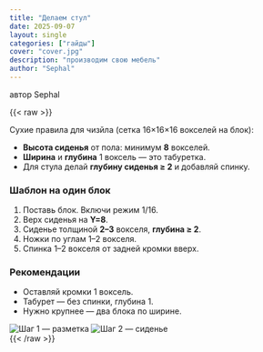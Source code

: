 ```yaml
---
title: "Делаем стул"
date: 2025-09-07
layout: single
categories: ["гайды"]
cover: "cover.jpg"
description: "производим свою мебель"
author: "Sephal"
---
```

автор Sephal

{{< raw >}}
<div class="not-prose space-y-8">

  <div class="card-glass prose prose-invert max-w-none">
    <p>Сухие правила для чизйла (сетка 16×16×16 вокселей на блок):</p>
    <ul>
      <li><strong>Высота сиденья</strong> от пола: минимум <strong>8</strong> вокселей.</li>
      <li><strong>Ширина</strong> и <strong>глубина</strong> 1 воксель — это табуретка.</li>
      <li>Для стула делай <strong>глубину сиденья ≥ 2</strong> и добавляй спинку.</li>
    </ul>
  </div>

  <section>
    <h3 class="mb-3 text-lg font-semibold">Шаблон на один блок</h3>
    <div class="card-glass prose prose-invert max-w-none">
      <ol>
        <li>Поставь блок. Включи режим 1/16.</li>
        <li>Верх сиденья на <strong>Y=8</strong>.</li>
        <li>Сиденье толщиной <strong>2–3</strong> вокселя, <strong>глубина ≥ 2</strong>.</li>
        <li>Ножки по углам 1–2 вокселя.</li>
        <li>Спинка 1–2 вокселя от задней кромки вверх.</li>
      </ol>
    </div>
  </section>

  <section>
    <h3 class="mb-3 text-lg font-semibold">Рекомендации</h3>
    <div class="card-glass prose prose-invert max-w-none">
      <ul>
        <li>Оставляй кромки 1 воксель.</li>
        <li>Табурет — без спинки, глубина 1.</li>
        <li>Нужно крупнее — два блока по ширине.</li>
      </ul>
    </div>
  </section>

<img src="/guide/chair/step1.jpg" alt="Шаг 1 — разметка" class="rounded-lg w-full md:w-auto">
<img src="/guide/chair/step2.jpg" alt="Шаг 2 — сиденье"  class="rounded-lg w-full md:w-auto">


</div>
{{< /raw >}}
